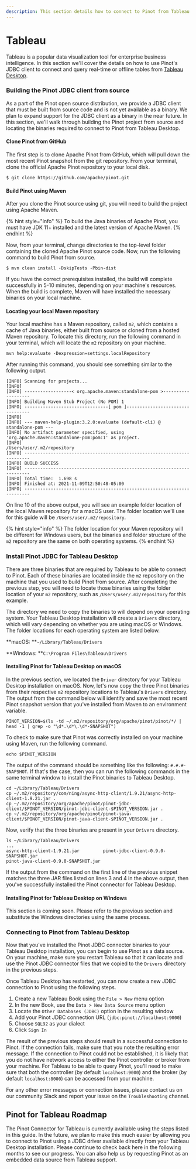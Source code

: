 ```yaml
---
description: This section details how to connect to Pinot from Tableau using JDBC
---
```


# Tableau

Tableau is a popular data visualization tool for enterprise business intelligence. In this section we'll cover the details on how to use Pinot's JDBC client to connect and query real-time or offline tables from [Tableau Desktop](https://www.tableau.com/products/desktop).

### Building the Pinot JDBC client from source&#x20;

As a part of the Pinot open source distribution, we provide a JDBC client that must be built from source code and is not yet available as a binary. We plan to expand support for the JDBC client as a binary in the near future. In this section, we'll walk through building the Pinot project from source and locating the binaries required to connect to Pinot from Tableau Desktop.

#### Clone Pinot from GitHub

The first step is to clone Apache Pinot from GitHub, which will pull down the most recent Pinot snapshot from the git repository. From your terminal, clone the official Apache Pinot repository to your local disk.

```
$ git clone https://github.com/apache/pinot.git
```

#### Build Pinot using Maven

After you clone the Pinot source using git, you will need to build the project using Apache Maven.

{% hint style="info" %}
To build the Java binaries of Apache Pinot, you must have JDK 11+ installed and the latest version of Apache Maven.
{% endhint %}

Now, from your terminal, change directories to the top-level folder containing the cloned Apache Pinot source code. Now, run the following command to build Pinot from source.

```
$ mvn clean install -DskipTests -Pbin-dist
```

If you have the correct prerequisites installed, the build will complete successfully in 5-10 minutes, depending on your machine's resources. When the build is complete, Maven will have installed the necessary binaries on your local machine.&#x20;

#### Locating your local Maven repository

Your local machine has a Maven repository, called `m2`, which contains a cache of Java binaries, either built from source or cloned from a hosted Maven repository.  To locate this directory, run the following command in your terminal, which will locate the `m2` repository on your machine.

```
mvn help:evaluate -Dexpression=settings.localRepository
```

After running this command, you should see something similar to the following output.

```
[INFO] Scanning for projects...
[INFO] 
[INFO] ------------------< org.apache.maven:standalone-pom >-------------------
[INFO] Building Maven Stub Project (No POM) 1
[INFO] --------------------------------[ pom ]---------------------------------
[INFO] 
[INFO] --- maven-help-plugin:3.2.0:evaluate (default-cli) @ standalone-pom ---
[INFO] No artifact parameter specified, using 'org.apache.maven:standalone-pom:pom:1' as project.
[INFO] 
/Users/user/.m2/repository
[INFO] ------------------------------------------------------------------------
[INFO] BUILD SUCCESS
[INFO] ------------------------------------------------------------------------
[INFO] Total time:  1.698 s
[INFO] Finished at: 2021-11-09T12:50:48-05:00
[INFO] ------------------------------------------------------------------------
```

On line 10 of the above output, you will see an example folder location of the local Maven repository for a macOS user. The folder location we'll use for this guide will be `/Users/user/.m2/repository`.

{% hint style="info" %}
The folder location for your Maven repository will be different for Windows users, but the binaries and folder structure of the `m2` repository are the same on both operating systems.
{% endhint %}

### Install Pinot JDBC for Tableau Desktop

There are three binaries that are required by Tableau to be able to connect to Pinot. Each of these binaries are located inside the `m2` repository on the machine that you used to build Pinot from source. After completing the previous step, you will need to locate those binaries using the folder location of your `m2` repository, such as `/Users/user/.m2/repository` for this example.

The directory we need to copy the binaries to will depend on your operating system. Your Tableau Desktop installation will create a `Drivers` directory, which will vary depending on whether you are using macOS or Windows. The folder locations for each operating system are listed below.

**macOS: **`~/Library/Tableau/Drivers`

**Windows: **`C:\Program Files\Tableau\Drivers`

#### Installing Pinot for Tableau Desktop on macOS

In the previous section, we located the `Driver` directory for your Tableau Desktop installation on macOS. Now, let's now copy the three Pinot binaries from their respective `m2` repository locations to Tableau's `Drivers` directory. The output from the command below will identify and save the most recent Pinot snapshot version that you've installed from Maven to an environment variable.

```
PINOT_VERSION=$(ls -td ~/.m2/repository/org/apache/pinot/pinot/*/ | head -1 | grep -o "\d*.\d*\.\d*-SNAPSHOT") 
```

To check to make sure that Pinot was correctly installed on your machine using Maven, run the following command.

```
echo $PINOT_VERSION
```

The output of the command should be something like the following: `#.#.#-SNAPSHOT`. If that's the case, then you can run the following commands in the same terminal window to install the Pinot binaries to Tableau Desktop.

```
cd ~/Library/Tableau/Drivers
cp ~/.m2/repository/com/ning/async-http-client/1.9.21/async-http-client-1.9.21.jar .
cp ~/.m2/repository/org/apache/pinot/pinot-jdbc-client/$PINOT_VERSION/pinot-jdbc-client-$PINOT_VERSION.jar .
cp ~/.m2/repository/org/apache/pinot/pinot-java-client/$PINOT_VERSION/pinot-java-client-$PINOT_VERSION.jar .
```

Now, verify that the three binaries are present in your `Drivers` directory.

```
ls ~/Library/Tableau/Drivers
...
async-http-client-1.9.21.jar         pinot-jdbc-client-0.9.0-SNAPSHOT.jar
pinot-java-client-0.9.0-SNAPSHOT.jar
```

If the output from the command on the first line of the previous snippet matches the three JAR files listed on lines 3 and 4 in the above output, then you've successfully installed the Pinot connector for Tableau Desktop.

#### Installing Pinot for Tableau Desktop on Windows

This section is coming soon. Please refer to the previous section and substitute the Windows directories using the same process.&#x20;

### Connecting to Pinot from Tableau Desktop

Now that you've installed the Pinot JDBC connector binaries to your Tableau Desktop installation, you can begin to use Pinot as a data source. On your machine, make sure you restart Tableau so that it can locate and use the Pinot JDBC connector files that we copied to the `Drivers` directory in the previous steps.&#x20;

Once Tableau Desktop has restarted, you can now create a new JDBC connection to Pinot using the following steps.

1. Create a new Tableau Book using the `File > New` menu option
2. In the new Book, use the `Data > New Data Source` menu option
3. Locate the `Other Databases (JDBC)` option in the resulting window
4. Add your Pinot JDBC connection URL (`jdbc:pinot://localhost:9000`)
5. Choose `SQL92` as your dialect
6. Click `Sign In`

The result of the previous steps should result in a successful connection to Pinot. If the connection fails, make sure that you note the resulting error message. If the connection to Pinot could not be established, it is likely that you do not have network access to either the Pinot controller or broker from your machine. For Tableau to be able to query Pinot, you'll need to make sure that both the controller (by default `localhost:9000`) and the broker (by default `localhost:8000`) can be accessed from your machine.

For any other error messages or connection issues, please contact us on our community Slack and report your issue on the `Troubleshooting` channel.

## Pinot for Tableau Roadmap

The Pinot Connector for Tableau is currently available using the steps listed in this guide. In the future, we plan to make this much easier by allowing you to connect to Pinot using a JDBC driver available directly from your Tableau Desktop installation. Please continue to check back here in the following months to see our progress. You can also help us by requesting Pinot as an embedded data source from Tableau support.
